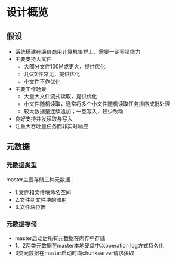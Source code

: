 # 设计概览
## 假设
- 系统搭建在廉价商用计算机集群上，需要一定容错能力
- 主要支持大文件
  - 大部分文件100M或更大，提供优化
  - 几G文件常见，提供优化
  - 小文件不作优化
- 主要工作场景
  - 大量大文件流式读取，提供优化
  - 小文件随机读取，通常将多个小文件随机读取任务排序成批处理
  - 较大数据量连续追加；一旦写入，较少改动
- 良好支持并发读取与写入  
- 注重大吞吐量任务而非实时响应

## 元数据
### 元数据类型
master主要存储三种元数据：
- 1.文件和文件块命名空间
- 2.文件到文件块的映射
- 3.文件块位置
### 元数据存储
- master启动后所有元数据在内存中存储
- 1、2两类元数据在master本地硬盘中以operation log方式持久化
- 3类元数据在master启动时向chunkserver请求获取